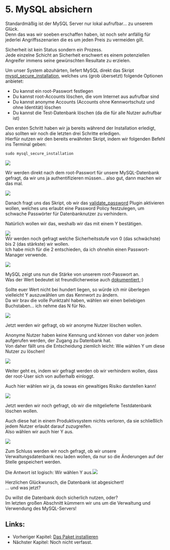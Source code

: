 # 5. MySQL absichern

Standardmäßig ist der MySQL Server nur lokal aufrufbar... zu unserem Glück.  
Denn das was wir soeben erschaffen haben, ist noch sehr anfällig für jederlei Angriffsszenarien die es um jeden Preis zu vermeiden gilt.

Sicherheit ist kein Status sondern ein Prozess.  
Jede einzelne Schicht an Sicherheit erschwert es einem potenziellen Angreifer immens seine gewünschten Resultate zu erzielen.

Um unser System abzuhärten, liefert MySQL direkt das Skript [mysql\_secure\_installation](https://dev.mysql.com/doc/refman/5.7/en/mysql-secure-installation.html), welches uns \(grob übersetzt\) folgende Optionen anbietet:

* Du kannst ein root-Passwort festlegen
* Du kannst root-Accounts löschen, die vom Internet aus aufrufbar sind
* Du kannst anonyme Accounts \(Accounts ohne Kennwortschutz und ohne Identität\) löschen
* Du kannst die Test-Datenbank löschen \(da die für alle Nutzer aufrufbar ist\)

Den ersten Schritt haben wir ja bereits während der Installation erledigt, also sollten wir noch die letzten drei Schritte erledigen.  
Hierfür nutzen wir den bereits erwähnten Skript, indem wir folgenden Befehl ins Terminal geben:

```
sudo mysql_secure_installation
```

![](/assets/secure-mysql-1.png)

Wir werden direkt nach dem root-Passwort für unsere MySQL-Datenbank gefragt, da wir uns ja authentifizieren müssen... also gut, dann machen wir das mal.

![](/assets/secure-mysql-2.png)

Danach fragt uns das Skript, ob wir das [validate\_password](https://dev.mysql.com/doc/refman/5.7/en/validate-password-plugin.html) Plugin aktivieren wollen, welches uns erlaubt eine Password Policy festzulegen, um schwache Passwörter für Datenbanknutzer zu verhindern.

Natürlich wollen wir das, weshalb wir das mit einem Y bestätigen.

![](/assets/secure-mysql-3.png)  
Wir werden noch gefragt welche Sicherheitsstufe von 0 \(das schwächste\) bis 2 \(das stärkste\) wir wollen.  
Ich habe mich für die 2 entschieden, da ich ohnehin einen Passwort-Manager verwende.

![](/assets/secure-mysql-4.png)

MySQL zeigt uns nun die Stärke von unserem root-Passwort an.  
Was der Wert bedeutet ist freundlicherweise auch [dokumentiert ](https://dev.mysql.com/doc/refman/5.7/en/encryption-functions.html#function_validate-password-strength):\)

Sollte euer Wert nicht bei hundert liegen, so würde ich mir überlegen vielleicht Y auszuwählen um das Kennwort zu ändern.  
Da wir brav die volle Punktzahl haben, wählen wir einen beliebigen Buchstaben... ich nehme das N für No.

![](/assets/secure-mysql-5.png)

Jetzt werden wir gefragt, ob wir anonyme Nutzer löschen wollen.

Anonyme Nutzer haben keine Kennung und können von daher von jedem aufgerufen werden, der Zugang zu Datenbank hat.  
Von daher fällt uns die Entscheidung ziemlich leicht: Wie wählen Y um diese Nutzer zu löschen!

![](/assets/secure-mysql-6.png)

Weiter geht es, indem wir gefragt werden ob wir verhindern wollen, dass der root-User sich von außerhalb einloggt.

Auch hier wählen wir ja, da sowas ein gewaltiges Risiko darstellen kann!

![](/assets/secure-mysql-7.png)

Jetzt werden wir noch gefragt, ob wir die mitgelieferte Testdatenbank löschen wollen.

Auch diese hat in einem Produktivsystem nichts verloren, da sie schließlich jedem Nutzer erlaubt darauf zuzugreifen.  
Also wählen wir auch hier Y aus.

![](/assets/secure-mysql-8.png)

Zum Schluss werden wir noch gefragt, ob wir unsere Verwaltungsdatenbank neu laden wollen, da nur so die Änderungen auf der Stelle gespeichert werden.

Die Antwort ist logisch: Wir wählen Y aus.![](/assets/secure-mysql-9.png)

Herzlichen Glückwunsch, die Datenbank ist abgesichert!  
... und was jetzt?

Du willst die Datenbank doch sicherlich nutzen, oder?  
Im letzten großen Abschnitt kümmern wir uns um die Verwaltung und Verwendung des MySQL-Servers!

## Links:

* Vorheriger Kapitel: [Das Paket installieren](/das-paket-installieren.md)
* Nächster Kapitel: Noch nicht verfasst.



